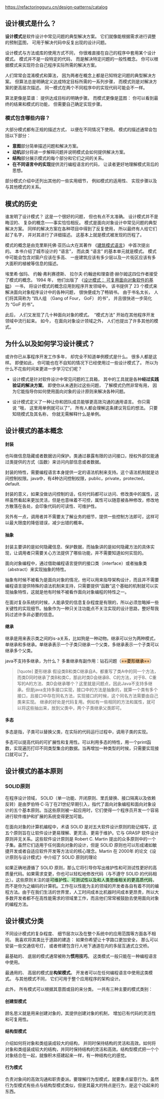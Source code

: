 https://refactoringguru.cn/design-patterns/catalog

## 设计模式是什么？

**设计模式**是软件设计中常见问题的典型解决方案。 它们就像能根据需求进行调整的预制蓝图， 可用于解决代码中反复出现的设计问题。

设计模式与方法或库的使用方式不同， 你很难直接在自己的程序中套用某个设计模式。 模式并不是一段特定的代码， 而是解决特定问题的一般性概念。 你可以根据模式来实现符合自己程序实际所需的解决方案。

人们常常会混淆模式和算法， 因为两者在概念上都是已知特定问题的典型解决方案。 但算法总是明确定义达成特定目标所需的一系列步骤， 而模式则是对解决方案的更高层次描述。 同一模式在两个不同程序中的实现代码可能会不一样。

算法更像是菜谱： 提供达成目标的明确步骤。 而模式更像是蓝图： 你可以看到最终的结果和模式的功能， 但需要自己确定实现步骤。

### 模式包含哪些内容？

大部分模式都有正规的描述方式， 以便在不同情况下使用。 模式的描述通常会包括以下部分：

- **意图**部分简单描述问题和解决方案。
- **动机**部分将进一步解释问题并说明模式会如何提供解决方案。
- **结构**部分展示模式的每个部分和它们之间的关系。
- **在不同语言中的实现**提供流行编程语言的代码， 让读者更好地理解模式背后的思想。

部分模式介绍中还列出其他的一些实用细节， 例如模式的适用性、 实现步骤以及与其他模式的关系。

## 模式的历史

谁发明了设计模式？ 这是一个很好的问题， 但也有点不太准确。 设计模式并不是晦涩的、 复杂的概念——事实恰恰相反。 模式是面向对象设计中常见问题的典型解决方案。 同样的解决方案在各种项目中得到了反复使用， 所以最终有人给它们起了名字， 并对其进行了详细描述。 这基本上就是模式被发现的历程了。

模式的概念是由克里斯托佛·亚历山大在其著作 《[建筑模式语言](https://refactoringguru.cn/pattern-language-book)》 中首次提出的。 本书介绍了城市设计的 “语言”， 而此类 “语言” 的基本单元就是模式。 模式中可能会包含对窗户应该在多高、 一座建筑应该有多少层以及一片街区应该有多大面积的植被等信息的描述。

埃里希·伽玛、 约翰·弗利赛德斯、 拉尔夫·约翰逊和理查德·赫尔姆这四位作者接受了模式的概念。 1994 年， 他们出版了 《[设计模式： 可复用面向对象软件的基础](https://refactoringguru.cn/gof-book)》 一书， 将设计模式的概念应用到程序开发领域中。 该书提供了 23 个模式来解决面向对象程序设计中的各种问题， 很快便成为了畅销书。 由于书名太长， 人们将其简称为 “四人组 （Gang of Four， GoF） 的书”， 并且很快进一步简化为 “GoF 的书”。

此后， 人们又发现了几十种面向对象的模式。 ​ “模式方法” 开始在其他程序开发领域中流行起来。 如今， 在面向对象设计领域之外， 人们也提出了许多其他的模式。

## 为什么以及如何学习设计模式？

或许你已从事程序开发工作多年， 却完全不知道单例模式是什么。 很多人都是这样。 即便如此， 你可能也在不自知的情况下已经使用过一些设计模式了。 所以为什么不花些时间来更进一步学习它们呢？

- 设计模式是针对软件设计中常见问题的工具箱， 其中的工具就是各种**经过实践验证的解决方案**。 即使你从未遇到过这些问题， 了解模式仍然非常有用， 因为它能指导你如何使用面向对象的设计原则来解决各种问题。
    
- 设计模式定义了一种让你和团队成员能够更高效沟通的通用语言。 你只需说 “哦， 这里用单例就可以了”， 所有人都会理解这条建议背后的想法。 只要知晓模式及其名称， 你就无需解释什么是单例。
    

## 设计模式的基本概念

#### **封装**

也叫做信息隐藏或者数据访问保护。类通过暴露有限的访问接口，授权外部仅能通过类提供的方式（函数）来访问内部信息或者数据。

封装的特性，需要编程语言本身提供一定的语法机制来支持。这个语法机制就是访问控制权限。java中，有4种访问控制权限，public，private，protected，default.

封装的意义，如果没做访问控制的话，任何代码都可以访问、修改类中的属性，这样虽然看起来更加灵活，但是也意味着不可控，属性可以随意被各种修改，修改地方散落在各处，会印象代码的可读性、可维护性。

另外有一点，调用者并不需要太了解业务的细节，提供一些控制方法即可，这样可以最大限度的降低错误，减少出错的概率。

#### **抽象**

封装主要讲的是如何隐藏信息、保护数据，而抽象讲的是如何隐藏方法的具体实现，让调用者只需要关心方法提供了哪些功能，并不需要知道如何实现的。

面向对象编程中，通过借助编程语言提供的接口类（interface）或者抽象类（abstract）来实现抽象的特性。

抽象有时候不被看为是面向对象的情况，他可以用来指导架构设计，而且并不需要编程语言提供特殊的语法机制来支持，只需要提供“函数”这个基础的机制就可以实现抽象特性，这就是他有时候不被看作面向对象编程的特性之一。

在面对复杂系统的时候，人能承受的信息复杂程度是有限的，所以必须忽略掉一些关键性的实现细节。抽象作为一种只关注功能点不关注实现的设计思路，整好帮我妈过滤许多非必要的信息。

#### **继承**

继承是用来表示类之间的is-a关系，比如狗是一种动物。继承可以分为两种模式，单继承和多继承。单继承表示一个子类只继承一个父类，多继承表示一个子类可以继承多个父类。

java不支持多继承，为什么？ 多重继承有副作用：钻石问题（<mark style="background: #FFB86CA6;">==菱形继承==</mark>）

> [!quote] 菱形继承
> 假设类B和类C继承自A，都重写了类A中的同一个方法，而类D同时继承了类B和类C，那此时类D会继承B、C的方法，对于B、C重写的A的方法、类D会继承哪个？这里就是问题点，因此Java不支持多继承。但是java支持多接口实现，接口中的方法是抽象的，就算一个类有多个接口，且接口中存在同名方法，实现接口的时候，这个同名方法需要由自己类来实现。 继承的好处是代码复用。例如有一些相同的方法和属性，就可以将这些抽出来，放到父类中，两个子类继承父类即可。

#### **多态**

多态是指，子类可以替换父类，在实际的代码运行过程中，调用子类的实现。

多态可以提高代码的可扩展性和复用性。可以利用多态的特性，用一个print函数，实现遍历打印不同类型集合的数据。当再增加一种类型的时候，只需要实现接口就可以了。

## 设计模式的基本原则

### SOLID原则
在程序设计领域， SOLID（单一功能、开闭原则、里氏替换、接口隔离以及依赖反转）是由罗伯特·C·马丁在21世纪早期引入，指代了面向对象编程和面向对象设计的五个基本原则。当这些原则被一起应用时，它们使得一个程序员开发一个容易进行软件维护和扩展的系统变得更加可能。

在面向对象的计算机编程中，术语 SOLID 是对五大软件设计原则的助记缩写，这五个原则旨在让软件设计更易理解、更灵活、更易于维护。它与 GRASP 软件设计原则并无关系。这些软件设计原则是 Robert C. Martin 提出的众多原则中的一个子集。虽然它们适用于任何面向对象的设计，但是 SOLID 原则也可以形成诸如敏捷开发或者自适应软件开发等方法论的核心理念。Martin 在 2000年 的论文《设计原则与设计模式》中介绍了 SOLID 原则的理论

如果正确地遵循了 SOLID 原则，那么它将引导你写出维护性和可测试性更好的高质量代码。如果需求变更，你也可以轻松地修改代码（与不遵守 SOLID 的代码相比）。这些原则关注的是<mark style="background: #BBFABBA6;">可维护性、可测试性以及和人类思维相关的更高质代码</mark>，而不是你为之编码的计算机。工作在以性能为主的领域的开发者各自有着不同的编程方法。由于在我们生活的世界里，人工时间成本比机器时间成本更昂贵，所以大多数开发者都不在高性能需求的领域里工作，而且他们常常被鼓励去使用面向对象的编程方法。

## 设计模式分类

不同设计模式的复杂程度、 细节层次以及在整个系统中的应用范围等方面各不相同。 我喜欢将其类比于道路的建造： 如果你希望让十字路口更加安全， 那么可以安装一些交通信号灯， 或者修建包含行人地下通道在内的多层互通式立交桥。

最基础的、 底层的模式通常被称为**惯用技巧**。 这类模式一般只能在一种编程语言中使用。

最通用的、 高层的模式是**构架模式**。 开发者可以在任何编程语言中使用这类模式。 与其他模式不同， 它们可用于整个应用程序的架构设计。

此外， 所有模式可以根据其意图或目的来分类。 一共有三种主要的模式类别：

#### **创建型模式**
顾名思义就是用来创建对象的，其提供创建对象的机制， 增加已有代码的灵活性和可复用性。
#### **结构型模式**
介绍如何将对象和类组装成较大的结构， 并同时保持结构的灵活和高效。如何将对象和类组装成较大的结构，并同时保持结构的灵活和高效。结构型模式把一个个对象结合在一起，就像积木搭建起来一样，有一种结构化的感觉。 
#### **行为模式**
负责对象间的高效沟通和职责委派。要理解行为型模式，就要重点留意行为。虽然行为型模式有些点与结构型模式类似，但是其最大的特点是行为，是这个动起来的东西。